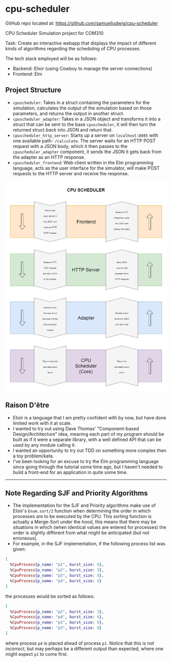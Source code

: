 # cpu-scheduler

GitHub repo located at: https://github.com/samuelludwig/cpu-scheduler

CPU Scheduler Simulation project for COM310

Task: Create an interactive webapp that displays the impact of different kinds 
of algorithms regarding the scheduling of CPU processes.

The tech stack employed will be as follows:

- Backend: Elixir (using Cowboy to manage the server connections)
- Frontend: Elm

## Project Structure

- `cpuscheduler`: Takes in a struct containing the parameters for the simulation, calculates the output of the simulation based on those parameters, and returns the output in another struct.
- `cpuscheduler_adapter`: Takes in a JSON object and transforms it into a struct that can be sent to the base `cpuscheduler`, it will then turn the returned struct *back* into JSON and return that.
- `cpuscheduler_http_server`: Starts up a server on `localhost:8085` with one available path- `/calculate`. The server waits for an HTTP POST request with a JSON body, which it then passes to the `cpuscheduler_adapter` component, it sends the JSON it gets back from the adapter as an HTTP response.
- `cpuscheduler_frontend`: Web client written in the Elm programming language, acts as the user interface for the simulator, will make POST requests to the HTTP server and receive the response.

![Diagram of CPU Scheduler components](./Diagrams/color_cpu_scheduler.png "CPU Scheduler Components")

## Raison D'être

- Elixir is a language that I am pretty confident with by now, but have done 
limited work with it at scale.
- I wanted to try out using Dave Thomas' "Component-based Design/Architecture" 
idea, meaning each part of my program should be built as if it were a separate 
library, with a well defined API that can be used by any module calling it.
- I wanted an opportunity to try out TDD on something more complex then a toy 
problem/kata.
- I've been looking for an excuse to try the Elm programming language since 
going through the tutorial some time ago, but I haven't needed to build a 
front-end for an application in quite some time.

***

## Note Regarding SJF and Priority Algorithms

- The implementation for the SJF and Priority algorithms make use of Elixir's `Enum.sort/2` function when determining the order in which processes are to be executed by the CPU. This sorting function is actually a Merge-Sort under the hood, this means that there may be situations in which (when identical values are entered for processes) the order is slightly different from what might be anticipated (but not erroneous).
- For example, in the SJF implementation, if the following process list was given:

```elixir
[
  %CpuProcess{p_name: "p1", burst_size: 6},
  %CpuProcess{p_name: "p2", burst_size: 3},
  %CpuProcess{p_name: "p3", burst_size: 8},
  %CpuProcess{p_name: "p4", burst_size: 6}
]
```

the processes would be sorted as follows:

```elixir
[
  %CpuProcess{p_name: "p2", burst_size: 3},
  %CpuProcess{p_name: "p4", burst_size: 6},
  %CpuProcess{p_name: "p1", burst_size: 6},
  %CpuProcess{p_name: "p3", burst_size: 8}
]
```

where process `p4` is placed ahead of process `p1`. Notice that this is not *incorrect*, but may perhaps be a different output than expected, where one might expect `p1` to come first.

